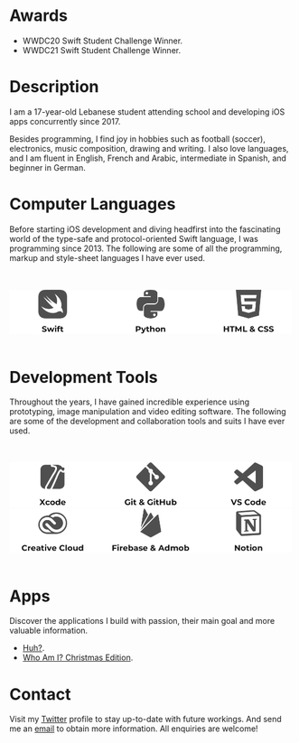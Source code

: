 # Awards

- WWDC20 Swift Student Challenge Winner.
- WWDC21 Swift Student Challenge Winner.

# Description

I am a 17-year-old Lebanese student attending school and developing iOS apps concurrently since 2017.


Besides programming, I find joy in hobbies such as football (soccer), electronics, music composition, drawing and writing. I also love languages, and I am fluent in English, French and Arabic, intermediate in Spanish, and beginner in German.

# Computer Languages

Before starting iOS development and diving headfirst into the fascinating world of the type-safe and protocol-oriented Swift language, I was programming since 2013. The following are some of all the programming, markup and style-sheet languages I have ever used.

<br><br>
<img src="Computer Languages.png" width="500" alt="Swift, Python, HTML, and CSS.">
<br><br>

# Development Tools

Throughout the years, I have gained incredible experience using prototyping, image manipulation and video editing software. The following are some of the development and collaboration tools and suits I have ever used.

<br><br>
<img src="Development Tools 1.png" width="500" alt="Xcode, Git, GitHub, and VS Code."/>
<img src="Development Tools 2.png" width="500" alt="Creative Cloud, Firebase, Admob, and Notion."/>
<br><br>

# Apps

Discover the applications I build with passion, their main goal and more valuable information.
- [Huh?](https://apps.apple.com/app/id1330097506).
- [Who Am I? Christmas Edition](https://apps.apple.com/app/id1546178842).

# Contact

Visit my [Twitter](https://twitter.com/yaapete) profile to stay up-to-date with future workings. And send me an [email](mailto:yaapete.dev@gmail.com) to obtain more information. All enquiries are welcome!
